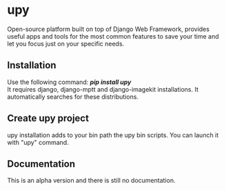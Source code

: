 upy
===

Open-source platform built on top of Django Web Framework, provides useful apps and tools for the most common features to save your time and let you focus just on your specific needs.

## Installation

Use the following command: <b><i>pip install upy</i></b>
<br />
It requires django, django-mptt and django-imagekit installations. It automatically searches for these distributions.


## Create upy project

upy installation adds to your bin path the upy bin scripts. You can launch it with "upy" command.


## Documentation

This is an alpha version and there is still no documentation.

